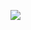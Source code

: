 <p aligen="center">
  <img src="https://capsule-render.vercal.app/api?text=Hey. Everyone!😀&animation=fadeIn&type=waving&color=gradient&height=100"/>
</p>
